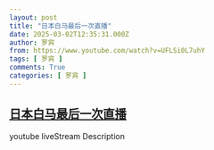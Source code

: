```yaml
---
layout: post
title: "日本白马最后一次直播"
date: 2025-03-02T12:35:31.000Z
author: 罗宾
from: https://www.youtube.com/watch?v=UFLSi0L7uhY
tags: [ 罗宾 ]
comments: True
categories: [ 罗宾 ]
---
```

<!--1740918931000-->
[日本白马最后一次直播](https://www.youtube.com/watch?v=UFLSi0L7uhY)
------

<div>
youtube liveStream Description
</div>
